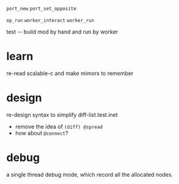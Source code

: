 `port_new`
`port_set_opposite`

`op_run`
`worker_interact`
`worker_run`

test -- build mod by hand and run by worker

# learn

re-read scalable-c and make mimors to remember

# design

re-design syntax to simplify diff-list.test.inet

- remove the idea of `(diff) @spread`
- how about `@connect`?

# debug

a single thread debug mode, which record all the allocated nodes.
